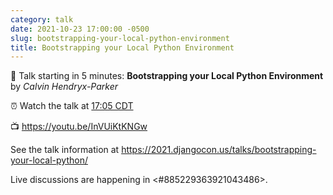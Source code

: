 ```yaml
---
category: talk
date: 2021-10-23 17:00:00 -0500
slug: bootstrapping-your-local-python-environment
title: Bootstrapping your Local Python Environment
---
```


:tada: Talk starting in 5 minutes: **Bootstrapping your Local Python Environment** by *Calvin Hendryx-Parker*

:alarm_clock: Watch the talk at [17:05 CDT](https://time.is/compare/0505PM_23_October_2021_in_Chicago)

:tv: https://youtu.be/InVUiKtKNGw

See the talk information at https://2021.djangocon.us/talks/bootstrapping-your-local-python/

Live discussions are happening in <#885229363921043486>.